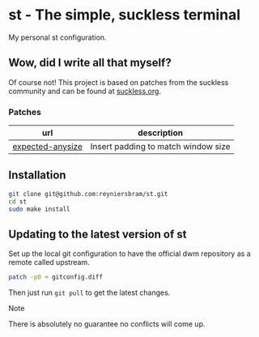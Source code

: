 # st - The simple, suckless terminal

My personal st configuration.

## Wow, did I write all that myself?

Of course not! This project is based on patches from the suckless community and 
can be found at [suckless.org](https://st.suckless.org/patches/).

### Patches

| url | description |
| --- | --- |
| [expected-anysize](https://st.suckless.org/patches/anysize/st-expected-anysize-0.9.diff) | Insert padding to match window size |

## Installation

```sh
git clone git@github.com:reyniersbram/st.git
cd st
sudo make install
```

## Updating to the latest version of st

Set up the local git configuration to have the official dwm repository as 
a remote called upstream.

```sh
patch -p0 < gitconfig.diff
```

Then just run `git pull` to get the latest changes.

> [!NOTE]
> There is absolutely no guarantee no conflicts will come up.
